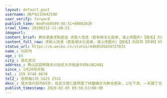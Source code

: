 ```yaml
---
layout: default_post
username: 用户6133642598
user_verify: forward
publish_time: WedFeb0509:56:51+08002020
crawl_time: 20200212-12:40:51
imageurl: 
content_brief: 肺炎患者求助超话 求助人信息（若有相关化验单，请上传图片）【姓名】刘存均【年龄】65【所在城市】湖北武汉【所在小区、社区】青山区园林路东兴社区大华铂金华府A1栋2401【患病时间】1月28号开始【联系方式】159 9748 0870   【其他紧急联系人】张荷梅：135 5425 2531【病情描述】我大伯 ...全文
content_full_raw: 求助人信息（若有相关化验单，请上传图片）【姓名】刘存均【年龄】65【所在城市】湖北武汉【所在小区、社区】青山区园林路东兴社区大华铂金华府A1栋2401【患病时间】1月28号开始【联系方式】159 9748 0870【其他紧急联系人】张荷梅：135 5425 2531【病情描述】我大伯刘存均65岁，在武汉普仁医院查了核酸确诊为肺炎感染，上吐下泄，一天搞了无数次，发烧38.5完全不退烧，并且患有高血压，昨天出现呼吸困难的症状，求助社区和120完全没有用，家里就我大妈一人照顾，他们两人没有后人，我们也不在他们跟前，全部封路不能前去，大妈在家里急得哭，希望得到帮助，感谢🙏
status_url: https://m.weibo.cn/status/4468545834727833
name_: 刘存均
age_: 65
city_: 湖北武汉
address_: 青山区园林路东兴社区大华铂金华府A1栋2401
since_: 1月28号开始
tel_: 159 9748 0870
tel2_: 张荷梅135 5425 2531
desc_: 我大伯刘存均65岁，在武汉普仁医院查了核酸确诊为肺炎感染，上吐下泄，一天搞了无数次，发烧38.5完全不退烧，并且患有高血压，昨天出现呼吸困难的症状，求助社区和120完全没有用，家里就我大妈一人照顾，他们两人没有后人，我们也不在他们跟前，全部封路不能前去，大妈在家里急得哭，希望得到帮助，感谢🙏
publish_timestamp: 2020-02-05 09:56:51+08:00
---
```

